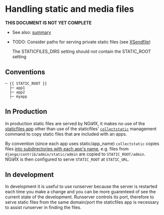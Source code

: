 Handling static and media files
===============================
**THIS DOCUMENT IS NOT YET COMPLETE**

- See also: [summary](https://stackoverflow.com/a/6418281/)
- TODO: Consider paths for serving private static files (see [XSendfile](https://github.com/isedwards/kb/blob/master/web_servers/XSendfile_(X-Accel-Redirect).md))

    The STATICFILES_DIRS setting should not contain the STATIC_ROOT setting

Conventions
-----------
    ─ {{ STATIC_ROOT }}
      ├─ app1
      ├─ app2
      ├─ myapp

In Production
-------------
In production static files are served by NGiИX, it makes no use of the
[staticfiles app](https://docs.djangoproject.com/en/dev/ref/contrib/staticfiles/)
other than use of the staticfiles'
[`collectstatic`](https://docs.djangoproject.com/en/dev/ref/contrib/staticfiles/#collectstatic)
management command to copy static files that are included with an apps.

By convention (since each app uses static/app_name) `collectstatic` copies files
[into subdirectories with each app's name](https://djangobook.com/serving-files-production/#leanpub-auto-serving-the-admin-files),
e.g. files from `django/contrib/admin/static/admin` are copied to `STATIC_ROOT/admin`.
NGiИX is then configured to serve `STATIC_ROOT` at `STATIC_URL`.

In development
--------------
In development it is useful to use runserver because the server is restarted each time you make a change
and you can be more guarenteed of see the current state of the development.
Runserver controls its port, therefore to serve static files from the same domain/port the staticfiles app
is necessary to assist runserver in finding the files.

